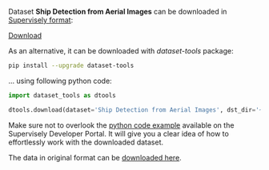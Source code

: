 Dataset **Ship Detection from Aerial Images** can be downloaded in [Supervisely format](https://developer.supervisely.com/api-references/supervisely-annotation-json-format):

 [Download](https://assets.supervisely.com/supervisely-supervisely-assets-public/teams_storage/3/V/MY/KwcSG4l7CDNFpMNpifod07fLsHc3db8lx1rHSYRHkZbGTJKD1oKIdqhQm5JSkCwefOCowOptPaZsEW4QatX7pnNO5nol6gutht1849tjxdeqK5sdGD5KZU3SUb2z.tar)

As an alternative, it can be downloaded with *dataset-tools* package:
``` bash
pip install --upgrade dataset-tools
```

... using following python code:
``` python
import dataset_tools as dtools

dtools.download(dataset='Ship Detection from Aerial Images', dst_dir='~/dataset-ninja/')
```
Make sure not to overlook the [python code example](https://developer.supervisely.com/getting-started/python-sdk-tutorials/iterate-over-a-local-project) available on the Supervisely Developer Portal. It will give you a clear idea of how to effortlessly work with the downloaded dataset.

The data in original format can be [downloaded here](https://www.kaggle.com/datasets/andrewmvd/ship-detection/download?datasetVersionNumber=1).